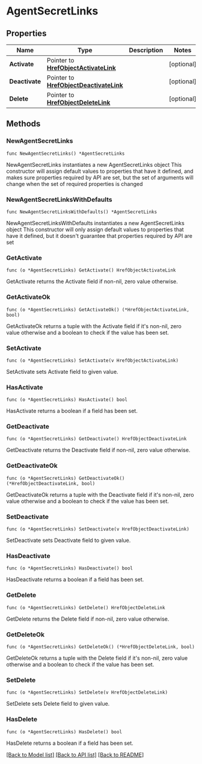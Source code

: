 # AgentSecretLinks

## Properties

Name | Type | Description | Notes
------------ | ------------- | ------------- | -------------
**Activate** | Pointer to [**HrefObjectActivateLink**](HrefObjectActivateLink.md) |  | [optional] 
**Deactivate** | Pointer to [**HrefObjectDeactivateLink**](HrefObjectDeactivateLink.md) |  | [optional] 
**Delete** | Pointer to [**HrefObjectDeleteLink**](HrefObjectDeleteLink.md) |  | [optional] 

## Methods

### NewAgentSecretLinks

`func NewAgentSecretLinks() *AgentSecretLinks`

NewAgentSecretLinks instantiates a new AgentSecretLinks object
This constructor will assign default values to properties that have it defined,
and makes sure properties required by API are set, but the set of arguments
will change when the set of required properties is changed

### NewAgentSecretLinksWithDefaults

`func NewAgentSecretLinksWithDefaults() *AgentSecretLinks`

NewAgentSecretLinksWithDefaults instantiates a new AgentSecretLinks object
This constructor will only assign default values to properties that have it defined,
but it doesn't guarantee that properties required by API are set

### GetActivate

`func (o *AgentSecretLinks) GetActivate() HrefObjectActivateLink`

GetActivate returns the Activate field if non-nil, zero value otherwise.

### GetActivateOk

`func (o *AgentSecretLinks) GetActivateOk() (*HrefObjectActivateLink, bool)`

GetActivateOk returns a tuple with the Activate field if it's non-nil, zero value otherwise
and a boolean to check if the value has been set.

### SetActivate

`func (o *AgentSecretLinks) SetActivate(v HrefObjectActivateLink)`

SetActivate sets Activate field to given value.

### HasActivate

`func (o *AgentSecretLinks) HasActivate() bool`

HasActivate returns a boolean if a field has been set.

### GetDeactivate

`func (o *AgentSecretLinks) GetDeactivate() HrefObjectDeactivateLink`

GetDeactivate returns the Deactivate field if non-nil, zero value otherwise.

### GetDeactivateOk

`func (o *AgentSecretLinks) GetDeactivateOk() (*HrefObjectDeactivateLink, bool)`

GetDeactivateOk returns a tuple with the Deactivate field if it's non-nil, zero value otherwise
and a boolean to check if the value has been set.

### SetDeactivate

`func (o *AgentSecretLinks) SetDeactivate(v HrefObjectDeactivateLink)`

SetDeactivate sets Deactivate field to given value.

### HasDeactivate

`func (o *AgentSecretLinks) HasDeactivate() bool`

HasDeactivate returns a boolean if a field has been set.

### GetDelete

`func (o *AgentSecretLinks) GetDelete() HrefObjectDeleteLink`

GetDelete returns the Delete field if non-nil, zero value otherwise.

### GetDeleteOk

`func (o *AgentSecretLinks) GetDeleteOk() (*HrefObjectDeleteLink, bool)`

GetDeleteOk returns a tuple with the Delete field if it's non-nil, zero value otherwise
and a boolean to check if the value has been set.

### SetDelete

`func (o *AgentSecretLinks) SetDelete(v HrefObjectDeleteLink)`

SetDelete sets Delete field to given value.

### HasDelete

`func (o *AgentSecretLinks) HasDelete() bool`

HasDelete returns a boolean if a field has been set.


[[Back to Model list]](../README.md#documentation-for-models) [[Back to API list]](../README.md#documentation-for-api-endpoints) [[Back to README]](../README.md)


